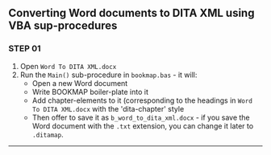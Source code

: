 ## Converting Word documents to DITA XML using VBA sup-procedures


### STEP 01

1. Open `Word To DITA XML.docx`
2. Run the `Main()` sub-procedure in `bookmap.bas` - it will:
   * Open a new Word document 
   * Write BOOKMAP boiler-plate into it
   * Add chapter-elements to it (corresponding to the headings in `Word To DITA XML.docx` with the 'dita-chapter' style
   * Then offer to save it as `b_word_to_dita_xml.docx` - if you save the Word document with the `.txt` extension, you can change it later to `.ditamap`.

----
